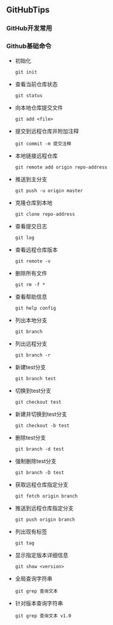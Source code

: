 ## GitHubTips
### GitHub开发常用


### Github基础命令
- 初始化
   
      git init
 
- 查看当前仓库状态
  
      git status
	
- 向本地仓库提交文件
 	
      git add <file>
	
- 提交到远程仓库并附加注释
 	
      git commit -m 提交注释
	
- 本地链接远程仓库
 	
      git remote add origin repo-address
	
- 推送到主分支
 	
      git push -u origin master
	
- 克隆仓库到本地

      git clone repo-address
	
- 查看提交日志

      git log
	
- 查看远程仓库版本

      git remote -v

- 删除所有文件

      git rm -f *
	
- 查看帮助信息

      git help config	
	
- 列出本地分支

      git branch	
	
- 列出远程分支

      git branch -r	
	
- 新建test分支

      git branch test	
	
- 切换到test分支

      git checkout test	
	
- 新建并切换到test分支

      git checkout -b test
	
- 删除test分支

      git branch -d test
	
- 强制删除test分支

      git branch -D test	
	
- 获取远程仓库指定分支

      git fetch origin branch	
	
- 推送到远程仓库指定分支

      git push origin branch	
	
- 列出现有标签

      git tag		 
	
- 显示指定版本详细信息

      git show <version>	
	
- 全局查询字符串

      git grep 查询文本	
	
- 针对版本查询字符串

      git grep 查询文本 v1.0	
		
